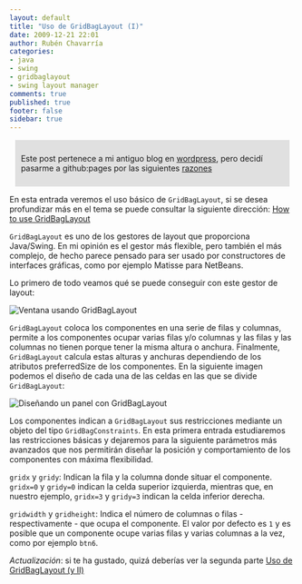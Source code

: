 ```yaml
---
layout: default
title: "Uso de GridBagLayout (I)"
date: 2009-12-21 22:01
author: Rubén Chavarría
categories: 
- java
- swing
- gridbaglayout
- swing layout manager
comments: true
published: true
footer: false
sidebar: true
---
```


<div style="margin:2%; padding:2%; background-color:#E0E0E0; ">
  <p>Este post pertenece a mi antiguo blog en <a href="http://rchavarria.wordpress.com">wordpress</a>, pero decidí pasarme a github:pages por las siguientes <a href="/blog/2012/12/03/por-que-cambie-mi-blog-en-wordpress-com">razones</a></p>
</div>

En esta entrada veremos el uso básico de `GridBagLayout`, si se desea profundizar 
más en el tema se puede consultar la siguiente dirección: 
[How to use GridBagLayout](http://java.sun.com/docs/books/tutorial/uiswing/layout/gridbag.html)

`GridBagLayout` es uno de los gestores de layout que proporciona Java/Swing.
En mi opinión es el gestor más flexible, pero también el más complejo, de hecho
parece pensado para ser usado por constructores de interfaces gráficas, como por
ejemplo Matisse para NetBeans.

<!-- more -->

Lo primero de todo veamos qué se puede conseguir con este gestor de layout:

![Ventana usando `GridBagLayout`](/images/wordpress/gridbaglayout-frame1.png)

`GridBagLayout` coloca los componentes en una serie de filas y columnas, permite 
a los componentes ocupar varias filas y/o columnas y las filas y las columnas no 
tienen porque tener la misma altura o anchura. Finalmente, `GridBagLayout` calcula 
estas alturas y anchuras dependiendo de los atributos preferredSize de los componentes. 
En la siguiente imagen podemos el diseño de cada una de las celdas en las que se 
divide `GridBagLayout`:

![Diseñando un panel con `GridBagLayout`](/images/wordpress/gridbaglayout-design.png)

Los componentes indican a `GridBagLayout` sus restricciones mediante un objeto del 
tipo `GridBagConstraints`. En esta primera entrada estudiaremos las restricciones 
básicas y dejaremos para la siguiente parámetros más avanzados que nos permitirán 
diseñar la posición y comportamiento de los componentes con máxima flexibilidad.

`gridx` y `gridy`: Indican la fila y la columna donde situar el componente. 
`gridx=0` y `gridy=0` indican la celda superior izquierda, mientras que, en 
nuestro ejemplo, `gridx=3` y `gridy=3` indican la celda inferior derecha.

`gridwidth` y `gridheight`: Indica el número de columnas o filas - respectivamente - 
que ocupa el componente. El valor por defecto es `1` y es posible que un componente 
ocupe varias filas y varias columnas a la vez, como por ejemplo `btn6`.

*Actualización*: si te ha gustado, quizá deberías ver la segunda parte [Uso de GridBagLayout (y II)](/2010/01/20/uso-de-gridbaglayout-y-ii)

